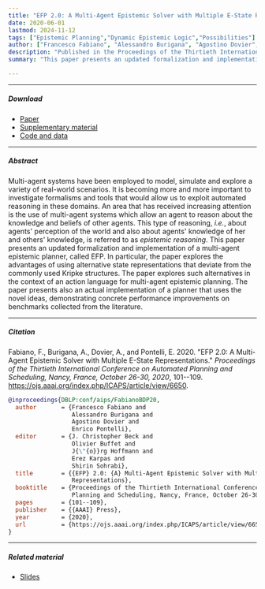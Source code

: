 ```yaml
---
title: "EFP 2.0: A Multi-Agent Epistemic Solver with Multiple E-State Representations" 
date: 2020-06-01
lastmod: 2024-11-12
tags: ["Epistemic Planning","Dynamic Epistemic Logic","Possibilities"]
author: ["Francesco Fabiano", "Alessandro Burigana", "Agostino Dovier", "Enrico Pontelli"]
description: "Published in the Proceedings of the Thirtieth International Conference on Automated Planning and Scheduling, 2020."
summary: "This paper presents an updated formalization and implementation of a multi-agent epistemic planner, called EFP. In particular, the paper explores the advantages of using alternative state representations that deviate from the commonly used Kripke structures. The paper explores such alternatives in the context of an action language for multi-agent epistemic planning." 

---
```


---

##### Download

+ [Paper](https://ojs.aaai.org/index.php/ICAPS/article/view/6650)
+ [Supplementary material](supplementary.pdf)
+ [Code and data](https://github.com/FrancescoFabiano/EFP)

---

##### Abstract

Multi-agent systems have been employed to model, simulate and explore a variety of real-world scenarios. It is becoming more and more important to investigate formalisms and tools that would allow us to exploit automated reasoning in these domains. An area that has received increasing attention is the use of multi-agent systems which allow an agent to reason about the knowledge and beliefs of other agents. This type of reasoning, *i.e.*, about agents' perception of the world and also about agents' knowledge of her and others' knowledge, is referred to as *epistemic reasoning*. This paper presents an updated formalization and implementation of a multi-agent epistemic planner, called EFP. In particular, the paper explores the advantages of using alternative state representations that deviate from the commonly used Kripke structures. The paper explores such alternatives in the context of an action language for multi-agent epistemic planning. The paper presents also an actual implementation of a planner that uses the novel ideas, demonstrating concrete performance improvements on benchmarks collected from the literature.

---

##### Citation

Fabiano, F., Burigana, A., Dovier, A., and Pontelli, E. 2020. "EFP 2.0: A Multi-Agent Epistemic Solver with Multiple E-State Representations." *Proceedings of the Thirtieth International Conference on Automated Planning and Scheduling, Nancy, France, October 26-30, 2020*, 101--109. https://ojs.aaai.org/index.php/ICAPS/article/view/6650.

```BibTeX
@inproceedings{DBLP:conf/aips/FabianoBDP20,
  author       = {Francesco Fabiano and
                  Alessandro Burigana and
                  Agostino Dovier and
                  Enrico Pontelli},
  editor       = {J. Christopher Beck and
                  Olivier Buffet and
                  J{\"{o}}rg Hoffmann and
                  Erez Karpas and
                  Shirin Sohrabi},
  title        = {{EFP} 2.0: {A} Multi-Agent Epistemic Solver with Multiple E-State
                  Representations},
  booktitle    = {Proceedings of the Thirtieth International Conference on Automated
                  Planning and Scheduling, Nancy, France, October 26-30, 2020},
  pages        = {101--109},
  publisher    = {{AAAI} Press},
  year         = {2020},
  url          = {https://ojs.aaai.org/index.php/ICAPS/article/view/6650}
}
```

---

##### Related material

+ [Slides](slides.pdf)
